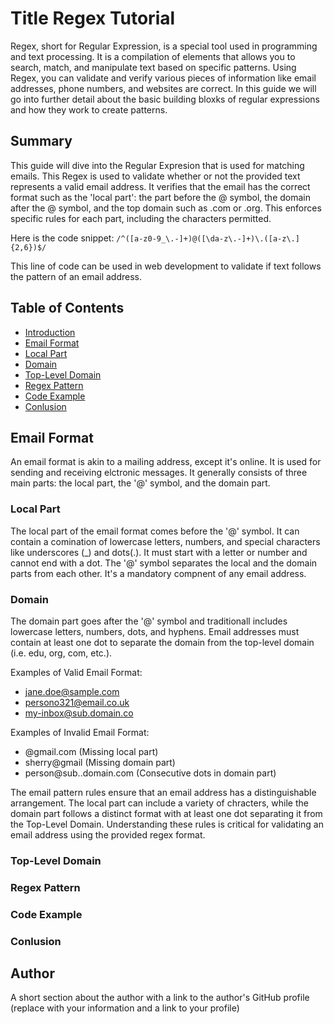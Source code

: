 # Title Regex Tutorial

Regex, short for Regular Expression, is a special tool used in programming and text processing. It is a compilation of elements that allows you to search, match, and manipulate text based on specific patterns. Using Regex, you can validate and verify various pieces of information like email addresses, phone numbers, and websites are correct. In this guide we will go into further detail about the basic building bloxks of regular expressions and how they work to create patterns.

## Summary

This guide will dive into the Regular Expresion that is used for matching emails. This Regex is used to validate whether or not the provided text represents a valid email address. It verifies that the email has the correct format such as the 'local part': the part before the @ symbol, the domain after the @ symbol, and the top domain such as .com or .org. This enforces specific rules for each part, including the characters permitted.

Here is the code snippet: `/^([a-z0-9_\.-]+)@([\da-z\.-]+)\.([a-z\.]{2,6})$/`

This line of code can be used in web development to validate if text follows the pattern of an email address.

## Table of Contents

- [Introduction](#introduction)
- [Email Format](#email-format)
- [Local Part](#local-part)
- [Domain](#domain)
- [Top-Level Domain](#top-level-domain)
- [Regex Pattern](#regex-pattern)
- [Code Example](#code-example)
- [Conlusion](#conclusion)

## Email Format

An email format is akin to a mailing address, except it's online. It is used for sending and receiving elctronic messages. It generally consists of three main parts: the local part, the '@' symbol, and the domain part.

### Local Part

The local part of the email format comes before the '@' symbol. It can contain a comination of lowercase letters, numbers, and special characters like underscores (\_) and dots(.). It must start with a letter or number and cannot end with a dot. The '@' symbol separates the local and the domain parts from each other. It's a mandatory compnent of any email address.

### Domain

The domain part goes after the '@' symbol and traditionall includes lowercase letters, numbers, dots, and hyphens. Email addresses must contain at least one dot to separate the domain from the top-level domain (i.e. edu, org, com, etc.).

Examples of Valid Email Format:

- jane.doe@sample.com
- persono321@email.co.uk
- my-inbox@sub.domain.co

Examples of Invalid Email Format:

- @gmail.com (Missing local part)
- sherry@gmail (Missing domain part)
- person@sub..domain.com (Consecutive dots in domain part)

The email pattern rules ensure that an email address has a distinguishable arrangement. The local part can include a variety of chracters, while the domain part follows a distinct format with at least one dot separating it from the Top-Level Domain. Understanding these rules is critical for validating an email address using the provided regex format.

### Top-Level Domain

### Regex Pattern

### Code Example

### Conlusion

## Author

A short section about the author with a link to the author's GitHub profile (replace with your information and a link to your profile)
